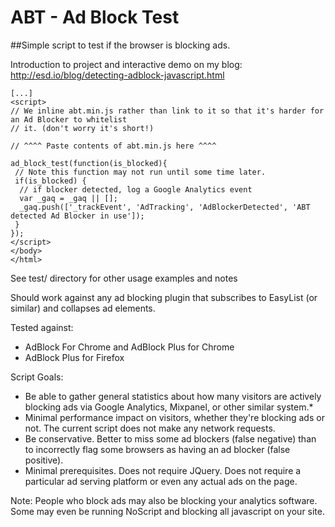 # ABT - Ad Block Test
##Simple script to test if the browser is blocking ads.

Introduction to project and interactive demo on my blog: http://esd.io/blog/detecting-adblock-javascript.html

```
[...]
<script>
// We inline abt.min.js rather than link to it so that it's harder for an Ad Blocker to whitelist 
// it. (don't worry it's short!)

// ^^^^ Paste contents of abt.min.js here ^^^^

ad_block_test(function(is_blocked){
 // Note this function may not run until some time later.
 if(is_blocked) {
  // if blocker detected, log a Google Analytics event
  var _gaq = _gaq || [];
  _gaq.push(['_trackEvent', 'AdTracking', 'AdBlockerDetected', 'ABT detected Ad Blocker in use']);
 }
});
</script>
</body>
</html>
```

See test/ directory for other usage examples and notes

Should work against any ad blocking plugin that subscribes to EasyList (or similar) and collapses ad elements.

Tested against:
 - AdBlock For Chrome and AdBlock Plus for Chrome
 - AdBlock Plus for Firefox


Script Goals:
 - Be able to gather general statistics about how many visitors are actively blocking ads via Google Analytics, Mixpanel, or other similar system.*
 - Minimal performance impact on visitors, whether they're blocking ads or not. The current script does not make any network requests.
 - Be conservative. Better to miss some ad blockers (false negative) than to incorrectly flag some browsers as having an ad blocker (false positive).
 - Minimal prerequisites. Does not require JQuery. Does not require a particular ad serving platform or even any actual ads on the page.

Note: People who block ads may also be blocking your analytics software. Some may even be running NoScript and blocking all javascript on your site.
